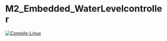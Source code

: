 # M2_Embedded_WaterLevelcontroller

[![Compile-Linux](https://github.com/Kumarkovela/M2_Embedded_Water_Level_Controller/actions/workflows/Compile.yml/badge.svg)](https://github.com/Kumarkovela/M2_Embedded_Water_Level_Controller/actions/workflows/Compile.yml)
